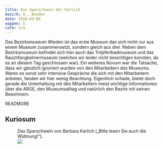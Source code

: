 ```yaml
---
title: Das Sparschwein der Karlich
bezirk: 4., Wieden
date: 2016-03-08
wappen: 5
cafe: n/a
---
```



Das Bezirksmuseum Wieden ist das erste Museum das sich nicht nur aus einem Museum zusammensetzt,
sondern gleich aus drei. Neben dem Bezirksmuseum befindet sich hier auch das Tröpferlbadmuseum und das
Rauchfangkehrermuseum (welches wir leider nicht besichtigen konnten, da es an diesem Tag geschlossen war).
Ein weiteres Novum war die Tatsache, dass wir gänzlich ignoriert wurden von den Mitarbeitern des Museums. Waren es
sonst sehr intensive Gespräche die sich mit den Mitarbeitern anboten, fanden wir hier wenig Beachtung. Eigentlich schade,
bietet doch gerade die Unterhaltung mit den Mitarbeitern meist wichtige Informationen über die ARGE, den Museumsalltag
und natürlich den Bezirk mit seinen Bewohnern.

READMORE

## Kuriosum

<figure>
  <figcaption>
    Das Sparschwein von Barbara Karlich („Bitte lesen Sie auch die Widmung!“).
  </figcaption>
  <picture>
    <img src="/images/4-karlich.jpg">
  </picture>
</figure>
